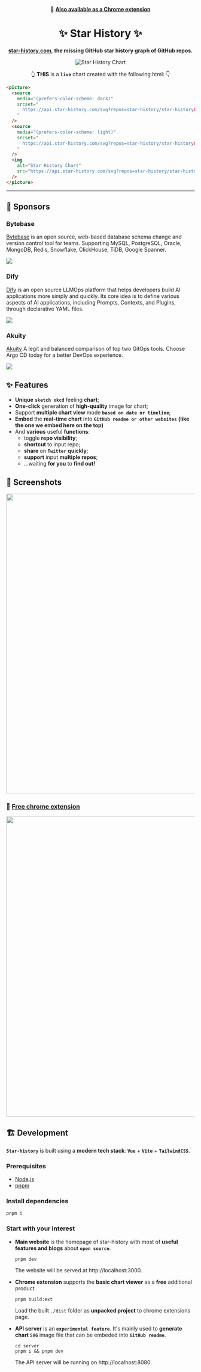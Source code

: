 <div align="center">

🧩 [**Also available as a Chrome extension**](https://chrome.google.com/webstore/detail/star-history/iijibbcdddbhokfepbblglfgdglnccfn)

# :sparkles: Star History :sparkles:

[**star-history.com**](https://star-history.com), **the missing GitHub star history graph of GitHub repos.**

<picture>
  <source media="(prefers-color-scheme: dark)" srcset="https://api.star-history.com/svg?repos=star-history/star-history&type=Date&theme=dark" />
  <source media="(prefers-color-scheme: light)" srcset="https://api.star-history.com/svg?repos=star-history/star-history&type=Date" />
  <img alt="Star History Chart" src="https://api.star-history.com/svg?repos=star-history/star-history&type=Date" />
</picture>

👆 **THIS** is a **`live`** chart created with the following html: 👇

<div align="left">

```html
<picture>
  <source
    media="(prefers-color-scheme: dark)"
    srcset="
      https://api.star-history.com/svg?repos=star-history/star-history&type=Date&theme=dark
    "
  />
  <source
    media="(prefers-color-scheme: light)"
    srcset="
      https://api.star-history.com/svg?repos=star-history/star-history&type=Date
    "
  />
  <img
    alt="Star History Chart"
    src="https://api.star-history.com/svg?repos=star-history/star-history&type=Date"
  />
</picture>
```

</div>

</div>

---

## 💜 Sponsors

### Bytebase

[Bytebase](https://bytebase.com?source=star-history) is an open source, web-based database schema change and version control tool for teams. Supporting MySQL, PostgreSQL, Oracle, MongoDB, Redis, Snowflake, ClickHouse, TiDB, Google Spanner.

<a href="https://bytebase.com?source=star-history"><img src="https://raw.githubusercontent.com/star-history/star-history/main/public/sponsors/bytebase/landing.webp" /></a>

### Dify

[Dify](https://dify.ai/?utm_source=star-history) is an open source LLMOps platform that helps developers build AI applications more simply and quickly. Its core idea is to define various aspects of AI applications, including Prompts, Contexts, and Plugins, through declarative YAML files.

<a href="https://dify.ai/?utm_source=star-history"><img src="https://raw.githubusercontent.com/star-history/star-history/main/public/sponsors/dify/landing.webp" /></a>

### Akuity

[Akuity](https://hubs.li/Q02fpVR30) A legit and balanced comparison of top two GitOps tools. Choose Argo CD today for a better DevOps experience.

<a href="https://hubs.li/Q02fpVR30"><img src="https://raw.githubusercontent.com/star-history/star-history/main/public/sponsors/akuity/landing.webp" /></a>

## ✨ Features

- **Unique** **`sketch xkcd`** feeling **chart**;
- **One-click** generation of **high-quality** image for chart;
- Support **multiple chart view** mode **`based on date or timeline`**;
- **Embed** the **real-time chart** into **`GitHub readme or other websites`** **(like the one we embed here on the top)**
- And **various** useful **functions**:
  - toggle **repo visibility**;
  - **shortcut** to input repo;
  - **share** on **`Twitter`** **quickly**;
  - **support** input **multiple repos**;
  - ...waiting **for you** to **find out!**

## 🌠 Screenshots

<a href="https://star-history.com"><img width="800px" src="https://user-images.githubusercontent.com/24653555/154391264-312b448b-f851-41bf-bb8d-4c21ec6795b6.gif" />
</a>

### 🧩 [Free chrome extension](https://chrome.google.com/webstore/detail/star-history/iijibbcdddbhokfepbblglfgdglnccfn)

<a href="https://chrome.google.com/webstore/detail/star-history/iijibbcdddbhokfepbblglfgdglnccfn"><img width="800px" src="https://user-images.githubusercontent.com/24653555/154391326-61b65d8f-3f9f-4432-b773-5988be75b0ea.png" /></a>

## 🏗 Development

**`Star-history`** is built using a **modern tech stack**: **`Vue`** + **`Vite`** + **`TailwindCSS`**.

### Prerequisites

- [Node.js](https://nodejs.org/en/download/)
- [pnpm](https://pnpm.io/)

### Install dependencies

```shell
pnpm i
```

### Start with your interest

- **Main website** is the homepage of star-history with most of **useful features and blogs** about **`open source`**.

  ```shell
  pnpm dev
  ```

  The website will be served at http://localhost:3000.

- **Chrome extension** supports the **basic chart viewer** as a **free** additional product.

  ```shell
  pnpm build:ext
  ```

  Load the built `./dist` folder as **unpacked project** to chrome extensions page.

- **API server** is an **`experimental feature`**. It's mainly used to **generate chart `SVG`** image file that can be embeded into **`GitHub readme`**.

  ```shell
  cd server
  pnpm i && pnpm dev
  ```

  The API server will be running on http://localhost:8080.
